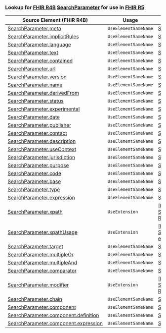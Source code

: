 ### Lookup for [FHIR R4B](https://hl7.org/fhir/R4B/) [SearchParameter](https://hl7.org/fhir/R4B/SearchParameter.html) for use in [FHIR R5](https://hl7.org/fhir/R5/)

| Source Element (FHIR R4B) | Usage | Target |
| -------------- | ----- | ------ |
| [SearchParameter.meta](https://hl7.org/fhir/R4B/SearchParameter.html#resource) | `UseElementSameName` | [SearchParameter.meta](https://hl7.org/fhir/R5/SearchParameter.html#resource) |
| [SearchParameter.implicitRules](https://hl7.org/fhir/R4B/SearchParameter.html#resource) | `UseElementSameName` | [SearchParameter.implicitRules](https://hl7.org/fhir/R5/SearchParameter.html#resource) |
| [SearchParameter.language](https://hl7.org/fhir/R4B/SearchParameter.html#resource) | `UseElementSameName` | [SearchParameter.language](https://hl7.org/fhir/R5/SearchParameter.html#resource) |
| [SearchParameter.text](https://hl7.org/fhir/R4B/SearchParameter.html#resource) | `UseElementSameName` | [SearchParameter.text](https://hl7.org/fhir/R5/SearchParameter.html#resource) |
| [SearchParameter.contained](https://hl7.org/fhir/R4B/SearchParameter.html#resource) | `UseElementSameName` | [SearchParameter.contained](https://hl7.org/fhir/R5/SearchParameter.html#resource) |
| [SearchParameter.url](https://hl7.org/fhir/R4B/SearchParameter.html#resource) | `UseElementSameName` | [SearchParameter.url](https://hl7.org/fhir/R5/SearchParameter.html#resource) |
| [SearchParameter.version](https://hl7.org/fhir/R4B/SearchParameter.html#resource) | `UseElementSameName` | [SearchParameter.version](https://hl7.org/fhir/R5/SearchParameter.html#resource) |
| [SearchParameter.name](https://hl7.org/fhir/R4B/SearchParameter.html#resource) | `UseElementSameName` | [SearchParameter.name](https://hl7.org/fhir/R5/SearchParameter.html#resource) |
| [SearchParameter.derivedFrom](https://hl7.org/fhir/R4B/SearchParameter.html#resource) | `UseElementSameName` | [SearchParameter.derivedFrom](https://hl7.org/fhir/R5/SearchParameter.html#resource) |
| [SearchParameter.status](https://hl7.org/fhir/R4B/SearchParameter.html#resource) | `UseElementSameName` | [SearchParameter.status](https://hl7.org/fhir/R5/SearchParameter.html#resource) |
| [SearchParameter.experimental](https://hl7.org/fhir/R4B/SearchParameter.html#resource) | `UseElementSameName` | [SearchParameter.experimental](https://hl7.org/fhir/R5/SearchParameter.html#resource) |
| [SearchParameter.date](https://hl7.org/fhir/R4B/SearchParameter.html#resource) | `UseElementSameName` | [SearchParameter.date](https://hl7.org/fhir/R5/SearchParameter.html#resource) |
| [SearchParameter.publisher](https://hl7.org/fhir/R4B/SearchParameter.html#resource) | `UseElementSameName` | [SearchParameter.publisher](https://hl7.org/fhir/R5/SearchParameter.html#resource) |
| [SearchParameter.contact](https://hl7.org/fhir/R4B/SearchParameter.html#resource) | `UseElementSameName` | [SearchParameter.contact](https://hl7.org/fhir/R5/SearchParameter.html#resource) |
| [SearchParameter.description](https://hl7.org/fhir/R4B/SearchParameter.html#resource) | `UseElementSameName` | [SearchParameter.description](https://hl7.org/fhir/R5/SearchParameter.html#resource) |
| [SearchParameter.useContext](https://hl7.org/fhir/R4B/SearchParameter.html#resource) | `UseElementSameName` | [SearchParameter.useContext](https://hl7.org/fhir/R5/SearchParameter.html#resource) |
| [SearchParameter.jurisdiction](https://hl7.org/fhir/R4B/SearchParameter.html#resource) | `UseElementSameName` | [SearchParameter.jurisdiction](https://hl7.org/fhir/R5/SearchParameter.html#resource) |
| [SearchParameter.purpose](https://hl7.org/fhir/R4B/SearchParameter.html#resource) | `UseElementSameName` | [SearchParameter.purpose](https://hl7.org/fhir/R5/SearchParameter.html#resource) |
| [SearchParameter.code](https://hl7.org/fhir/R4B/SearchParameter.html#resource) | `UseElementSameName` | [SearchParameter.code](https://hl7.org/fhir/R5/SearchParameter.html#resource) |
| [SearchParameter.base](https://hl7.org/fhir/R4B/SearchParameter.html#resource) | `UseElementSameName` | [SearchParameter.base](https://hl7.org/fhir/R5/SearchParameter.html#resource) |
| [SearchParameter.type](https://hl7.org/fhir/R4B/SearchParameter.html#resource) | `UseElementSameName` | [SearchParameter.type](https://hl7.org/fhir/R5/SearchParameter.html#resource) |
| [SearchParameter.expression](https://hl7.org/fhir/R4B/SearchParameter.html#resource) | `UseElementSameName` | [SearchParameter.expression](https://hl7.org/fhir/R5/SearchParameter.html#resource) |
| [SearchParameter.xpath](https://hl7.org/fhir/R4B/SearchParameter.html#resource) | `UseExtension` | [http://hl7.org/fhir/4.3/StructureDefinition/extension-SearchParameter.xpath](StructureDefinition-ext-R4B-SearchParameter.xpath.html) |
| [SearchParameter.xpathUsage](https://hl7.org/fhir/R4B/SearchParameter.html#resource) | `UseExtension` | [http://hl7.org/fhir/4.3/StructureDefinition/extension-SearchParameter.xpathUsage](StructureDefinition-ext-R4B-SearchParameter.xpathUsage.html) |
| [SearchParameter.target](https://hl7.org/fhir/R4B/SearchParameter.html#resource) | `UseElementSameName` | [SearchParameter.target](https://hl7.org/fhir/R5/SearchParameter.html#resource) |
| [SearchParameter.multipleOr](https://hl7.org/fhir/R4B/SearchParameter.html#resource) | `UseElementSameName` | [SearchParameter.multipleOr](https://hl7.org/fhir/R5/SearchParameter.html#resource) |
| [SearchParameter.multipleAnd](https://hl7.org/fhir/R4B/SearchParameter.html#resource) | `UseElementSameName` | [SearchParameter.multipleAnd](https://hl7.org/fhir/R5/SearchParameter.html#resource) |
| [SearchParameter.comparator](https://hl7.org/fhir/R4B/SearchParameter.html#resource) | `UseElementSameName` | [SearchParameter.comparator](https://hl7.org/fhir/R5/SearchParameter.html#resource) |
| [SearchParameter.modifier](https://hl7.org/fhir/R4B/SearchParameter.html#resource) | `UseExtension` | [http://hl7.org/fhir/4.3/StructureDefinition/extension-SearchParameter.modifier](StructureDefinition-ext-R4B-SearchParameter.modifier.html) |
| [SearchParameter.chain](https://hl7.org/fhir/R4B/SearchParameter.html#resource) | `UseElementSameName` | [SearchParameter.chain](https://hl7.org/fhir/R5/SearchParameter.html#resource) |
| [SearchParameter.component](https://hl7.org/fhir/R4B/SearchParameter.html#resource) | `UseElementSameName` | [SearchParameter.component](https://hl7.org/fhir/R5/SearchParameter.html#resource) |
| [SearchParameter.component.definition](https://hl7.org/fhir/R4B/SearchParameter.html#resource) | `UseElementSameName` | [SearchParameter.component.definition](https://hl7.org/fhir/R5/SearchParameter.html#resource) |
| [SearchParameter.component.expression](https://hl7.org/fhir/R4B/SearchParameter.html#resource) | `UseElementSameName` | [SearchParameter.component.expression](https://hl7.org/fhir/R5/SearchParameter.html#resource) |
